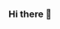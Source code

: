 ### Hi there 👋

<!--
**talut/talut** is a ✨ _special_ ✨ repository because its `README.md` (this file) appears on your GitHub profile.

<p align="center"> <img src=https://github-readme-stats.vercel.app/api?username=talut&show_icons=true alt=rahuldkjain /> </p>

Here are some ideas to get you started:

- 🔭 I’m currently working on ...
- 🌱 I’m currently learning ...
- 👯 I’m looking to collaborate on ...
- 🤔 I’m looking for help with ...
- 💬 Ask me about ...
- 📫 How to reach me: ...
- 😄 Pronouns: ...
- ⚡ Fun fact: ...
-->
